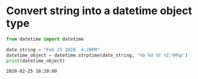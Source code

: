 # Convert string into a datetime object type


```python
from datetime import datetime

date_string = "Feb 25 2020  4:20PM"
datetime_object = datetime.strptime(date_string, '%b %d %Y %I:%M%p')
print(datetime_object)

```

    2020-02-25 16:20:00
    


```python

```
